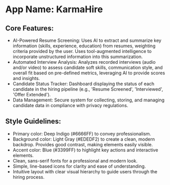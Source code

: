 # **App Name**: KarmaHire

## Core Features:

- AI-Powered Resume Screening: Uses AI to extract and summarize key information (skills, experience, education) from resumes, weighting criteria provided by the user. Uses tool-augmented intelligence to incorporate unstructured information into this summarization.
- Automated Interview Analysis: Analyzes recorded interviews (audio and/or video) to assess candidate soft skills, communication style, and overall fit based on pre-defined metrics, leveraging AI to provide scores and insights.
- Candidate Status Tracker: Dashboard displaying the status of each candidate in the hiring pipeline (e.g., 'Resume Screened', 'Interviewed', 'Offer Extended').
- Data Management: Secure system for collecting, storing, and managing candidate data in compliance with privacy regulations.

## Style Guidelines:

- Primary color: Deep Indigo (#6666FF) to convey professionalism.
- Background color: Light Gray (#EDEDF2) to create a clean, modern backdrop. Provides good contrast, making elements easily visible.
- Accent color: Blue (#3399FF) to highlight key actions and interactive elements.
- Clean, sans-serif fonts for a professional and modern look.
- Simple, line-based icons for clarity and ease of understanding.
- Intuitive layout with clear visual hierarchy to guide users through the hiring process.